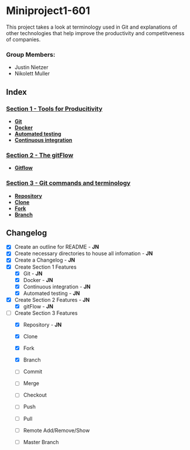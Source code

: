 # Miniproject1-601
This project takes a look at terminology used in Git and explanations of other technologies that help improve the productivity and competitveness of companies.

### Group Members:
* Justin Nietzer
* Nikolett Muller

## Index

### [Section 1 - Tools for Producitivity](Section_1-_Tools_for_Productivity)

* **[Git](Section_1-_Tools_for_Productivity/git.md)**
* **[Docker](Section_1-_Tools_for_Productivity/docker.md)**
* **[Automated testing](Section_1-_Tools_for_Productivity/automated_testing.md)**
* **[Continuous integration](Section_1-_Tools_for_Productivity/continuous_integration.md)**


### [Section 2 - The gitFlow](Section_2-_The_gitFlow)

* **[Gitflow](Section_2-_The_gitFlow/gitFlow.md)**

### [Section 3 - Git commands and terminology](Section_3-_Git_commands_and_terminology)

* **[Repository](Section_3-_Git_commands_and_terminology/repository.md)**
* **[Clone](Section_3-_Git_commands_and_terminology/clone.md)**
* **[Fork](Section_3-_Git_commands_and_terminology/fork.md)**
* **[Branch](Section_3-_Git_commands_and_terminology/branch.md)**

## Changelog

- [x] Create an outline for README - **JN**
- [x] Create necessary directories to house all infomation - **JN**
- [x] Create a Changelog - **JN**
- [x] Create Section 1 Features
    - [x] Git - **JN**
    - [x] Docker - **JN**
    - [x] Continuous integration - **JN**
    - [x] Automated testing - **JN**
- [x] Create Section 2 Features - **JN**
    - [x] gitFlow - **JN**
- [ ] Create Section 3 Features
    - [x] Repository - **JN**
    - [x] Clone
    - [x] Fork
    - [x] Branch
    - [ ] Commit
    - [ ] Merge
    - [ ] Checkout
    - [ ] Push
    - [ ] Pull
    - [ ] Remote Add/Remove/Show
    - [ ] Master Branch
  